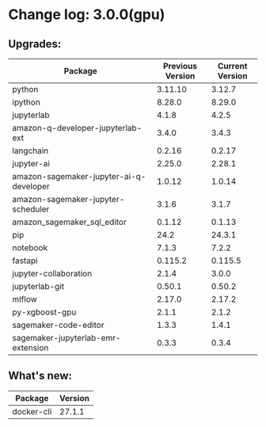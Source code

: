 # Change log: 3.0.0(gpu)

## Upgrades: 

Package | Previous Version | Current Version
---|---|---
python|3.11.10|3.12.7
ipython|8.28.0|8.29.0
jupyterlab|4.1.8|4.2.5
amazon-q-developer-jupyterlab-ext|3.4.0|3.4.3
langchain|0.2.16|0.2.17
jupyter-ai|2.25.0|2.28.1
amazon-sagemaker-jupyter-ai-q-developer|1.0.12|1.0.14
amazon-sagemaker-jupyter-scheduler|3.1.6|3.1.7
amazon_sagemaker_sql_editor|0.1.12|0.1.13
pip|24.2|24.3.1
notebook|7.1.3|7.2.2
fastapi|0.115.2|0.115.5
jupyter-collaboration|2.1.4|3.0.0
jupyterlab-git|0.50.1|0.50.2
mlflow|2.17.0|2.17.2
py-xgboost-gpu|2.1.1|2.1.2
sagemaker-code-editor|1.3.3|1.4.1
sagemaker-jupyterlab-emr-extension|0.3.3|0.3.4

## What's new: 

Package | Version 
---|---
docker-cli|27.1.1
